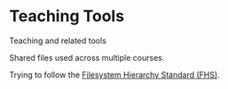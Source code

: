# Teaching Tools

Teaching and related tools

Shared files used across multiple courses.

Trying to follow the
[Filesystem Hierarchy Standard (FHS)](https://wiki.linuxfoundation.org/lsb/fhs).
